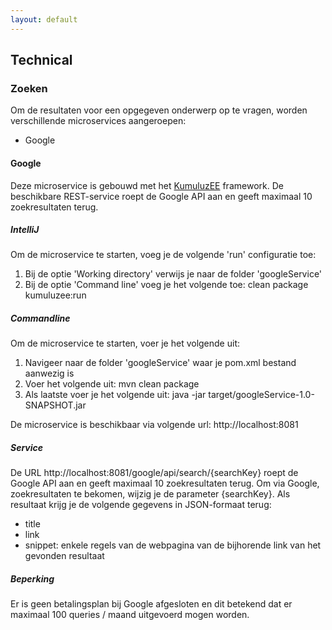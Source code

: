 ```yaml
---
layout: default
---
```


## Technical

### Zoeken
Om de resultaten voor een opgegeven onderwerp op te vragen, worden verschillende microservices aangeroepen:
* Google

#### Google
Deze microservice is gebouwd met het [KumuluzEE](https://ee.kumuluz.com/) framework. De beschikbare REST-service roept de Google API aan en geeft maximaal 10 zoekresultaten terug.

##### IntelliJ
Om de microservice te starten, voeg je de volgende 'run' configuratie toe:
1. Bij de optie 'Working directory' verwijs je naar de folder 'googleService'
2. Bij de optie 'Command line' voeg je het volgende toe: clean package kumuluzee:run

##### Commandline
Om de microservice te starten, voer je het volgende uit:
1. Navigeer naar de folder 'googleService' waar je pom.xml bestand aanwezig is
2. Voer het volgende uit: mvn clean package
3. Als laatste voer je het volgende uit: java -jar target/googleService-1.0-SNAPSHOT.jar

De microservice is beschikbaar via volgende url: http://localhost:8081

##### Service
De URL http://localhost:8081/google/api/search/{searchKey} roept de Google API aan en geeft maximaal 10 zoekresultaten terug.
Om via Google, zoekresultaten te bekomen, wijzig je de parameter {searchKey}. Als resultaat krijg je de volgende gegevens in JSON-formaat terug:

* title  
* link  
* snippet: enkele regels van de webpagina van de bijhorende link van het gevonden resultaat

##### Beperking
Er is geen betalingsplan bij Google afgesloten en dit betekend dat er maximaal 100 queries / maand uitgevoerd mogen worden.